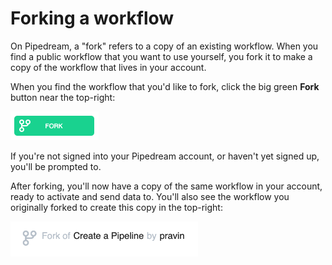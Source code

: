 # Forking a workflow

On Pipedream, a "fork" refers to a copy of an existing workflow. When you find a public workflow that you want to use yourself, you fork it to make a copy of the workflow that lives in your account.

When you find the workflow that you'd like to fork, click the big green **Fork** button near the top-right:

<div>
<img alt="Fork button" src="./images/fork.png">
</div>

If you're not signed into your Pipedream account, or haven't yet signed up, you'll be prompted to.

After forking, you'll now have a copy of the same workflow in your account, ready to activate and send data to. You'll also see the workflow you originally forked to create this copy in the top-right:

<div>
<img alt="Fork of original workflow" width="300" src="./images/fork-of.png">
</div>

<Footer />
